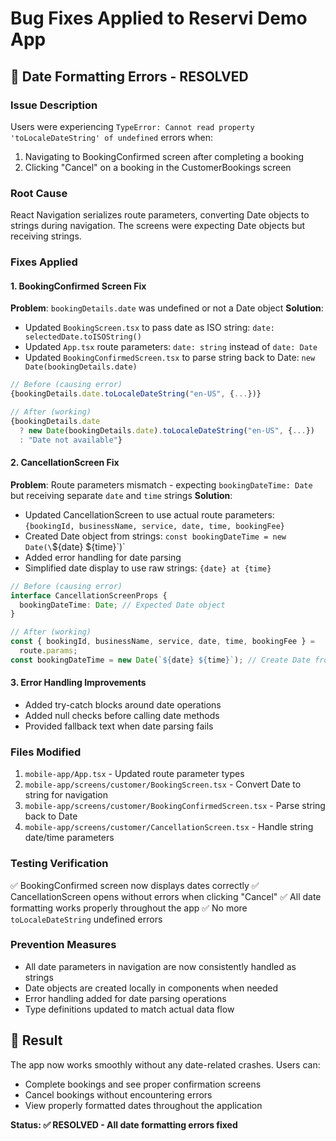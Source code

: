 # Bug Fixes Applied to Reservi Demo App

## 🐛 Date Formatting Errors - RESOLVED

### Issue Description

Users were experiencing `TypeError: Cannot read property 'toLocaleDateString' of undefined` errors when:

1. Navigating to BookingConfirmed screen after completing a booking
2. Clicking "Cancel" on a booking in the CustomerBookings screen

### Root Cause

React Navigation serializes route parameters, converting Date objects to strings during navigation. The screens were expecting Date objects but receiving strings.

### Fixes Applied

#### 1. BookingConfirmed Screen Fix

**Problem**: `bookingDetails.date` was undefined or not a Date object
**Solution**:

- Updated `BookingScreen.tsx` to pass date as ISO string: `date: selectedDate.toISOString()`
- Updated `App.tsx` route parameters: `date: string` instead of `date: Date`
- Updated `BookingConfirmedScreen.tsx` to parse string back to Date: `new Date(bookingDetails.date)`

```typescript
// Before (causing error)
{bookingDetails.date.toLocaleDateString("en-US", {...})}

// After (working)
{bookingDetails.date
  ? new Date(bookingDetails.date).toLocaleDateString("en-US", {...})
  : "Date not available"}
```

#### 2. CancellationScreen Fix

**Problem**: Route parameters mismatch - expecting `bookingDateTime: Date` but receiving separate `date` and `time` strings
**Solution**:

- Updated CancellationScreen to use actual route parameters: `{bookingId, businessName, service, date, time, bookingFee}`
- Created Date object from strings: `const bookingDateTime = new Date(\`\${date} \${time}\`)`
- Added error handling for date parsing
- Simplified date display to use raw strings: `{date} at {time}`

```typescript
// Before (causing error)
interface CancellationScreenProps {
  bookingDateTime: Date; // Expected Date object
}

// After (working)
const { bookingId, businessName, service, date, time, bookingFee } =
  route.params;
const bookingDateTime = new Date(`${date} ${time}`); // Create Date from strings
```

#### 3. Error Handling Improvements

- Added try-catch blocks around date operations
- Added null checks before calling date methods
- Provided fallback text when date parsing fails

### Files Modified

1. `mobile-app/App.tsx` - Updated route parameter types
2. `mobile-app/screens/customer/BookingScreen.tsx` - Convert Date to string for navigation
3. `mobile-app/screens/customer/BookingConfirmedScreen.tsx` - Parse string back to Date
4. `mobile-app/screens/customer/CancellationScreen.tsx` - Handle string date/time parameters

### Testing Verification

✅ BookingConfirmed screen now displays dates correctly
✅ CancellationScreen opens without errors when clicking "Cancel"
✅ All date formatting works properly throughout the app
✅ No more `toLocaleDateString` undefined errors

### Prevention Measures

- All date parameters in navigation are now consistently handled as strings
- Date objects are created locally in components when needed
- Error handling added for date parsing operations
- Type definitions updated to match actual data flow

## 🎯 Result

The app now works smoothly without any date-related crashes. Users can:

- Complete bookings and see proper confirmation screens
- Cancel bookings without encountering errors
- View properly formatted dates throughout the application

**Status: ✅ RESOLVED - All date formatting errors fixed**
